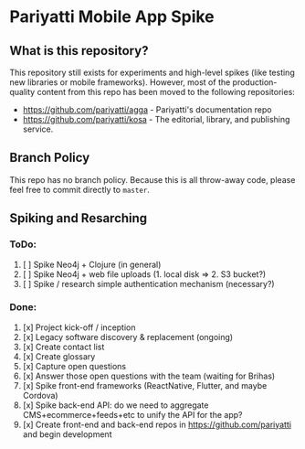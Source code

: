 # Pariyatti Mobile App Spike

## What is this repository?

This repository still exists for experiments and high-level spikes (like testing new libraries or mobile frameworks). However, most of the production-quality content from this repo has been moved to the following repositories:

- https://github.com/pariyatti/agga - Pariyatti's documentation repo
- https://github.com/pariyatti/kosa - The editorial, library, and publishing service.

## Branch Policy

This repo has no branch policy. Because this is all throw-away code, please feel free to commit directly to `master`.

## Spiking and Resarching

### ToDo:

1. [ ] Spike Neo4j + Clojure (in general)
2. [ ] Spike Neo4j + web file uploads (1. local disk => 2. S3 bucket?)
3. [ ] Spike / research simple authentication mechanism (necessary?)

### Done:

1. [x] Project kick-off / inception
2. [x] Legacy software discovery & replacement (ongoing)
3. [x] Create contact list
4. [x] Create glossary
5. [x] Capture open questions
6. [x] Answer those open questions with the team (waiting for Brihas)
7. [x] Spike front-end frameworks (ReactNative, Flutter, and maybe Cordova)
8. [x] Spike back-end API: do we need to aggregate CMS+ecommerce+feeds+etc to unify the API for the app?
9. [x] Create front-end and back-end repos in https://github.com/pariyatti and begin development
